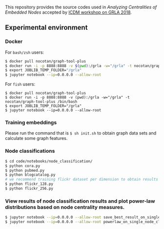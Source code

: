 This repository provides the source codes used in _Analyzing Centralities of Embedded Nodes_ accepted by [ICDM workshop on GRLA 2018](vincentz.cc/grla2018/).

## Experimental environment

### Docker

For `bash/zsh` users:

```bash
$ docker pull nocotan/graph-tool-plus
$ docker run -i -p 8888:8888 -v $(pwd):/grla -w="/grla" -t nocotan/graph-tool-plus /bin/bash
$ export JOBLIB_TEMP_FOLDER="/grla"
$ jupyter notebook --ip=0.0.0.0 --allow-root
```

For `fish` users:

```fish
$ docker pull nocotan/graph-tool-plus
$ docker run -i -p 8888:8888 -v (pwd):/grla -w="/grla" -t nocotan/graph-tool-plus /bin/bash
$ export JOBLIB_TEMP_FOLDER="/grla"
$ jupyter notebook --ip=0.0.0.0 --allow-root
```

### Training embeddings

Please run the command that is `$ sh init.sh` to obtain graph data sets and calculate some graph features.

### Node classifications

```bash
$ cd code/notebooks/node_classification/
$ python cora.py
$ python pubmed.py
$ python blogcatalog.py
# we recommend training flickr dataset per dimension to obtain results fastly.
$ python flickr_128.py
$ python flickr_256.py
```

### View results of node classification results and plot power-law distributions based on node centrality measures.

``` bash
$ jupyter notebook --ip=0.0.0.0 --allow-root save_best_result_on_single_node_classification.ipynb
$ jupyter notebook --ip=0.0.0.0 --allow-root powerlaw_on_single_node_classification.ipynb
```
